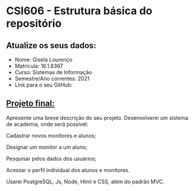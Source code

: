 # **CSI606 - Estrutura básica do repositório**

## Atualize os seus dados:

- Nome: Gisela Lourenço 
- Matrícula: 16.1.8367  
- Curso: Sistemas de Informação
- Semestre/Ano correntes: 2021
- Link para o seu GitHub:

## [Projeto final:](./Projeto/README.md) 

Apresente uma breve descrição do seu projeto.
Desenvolverei um sistema de academia, onde será possível:

Cadastrar novos monitores e alunos;

Designar um monitor a um aluno;

Pesquisar pelos dados dos usuários;

Acessar o perfil individual dos alunos e monitores.

Usarei  PostgreSQL, Js, Node, Html e CSS, além do padrão MVC.


